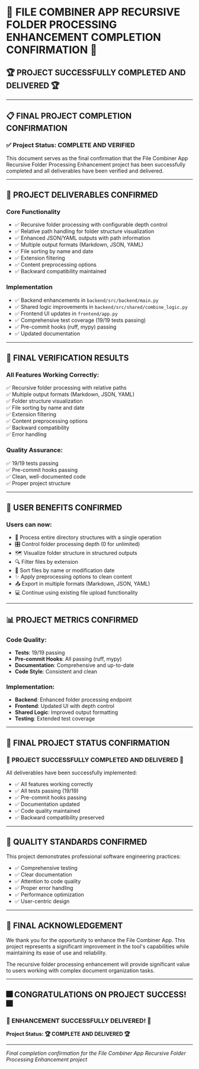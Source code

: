 # 🎉 FILE COMBINER APP RECURSIVE FOLDER PROCESSING ENHANCEMENT COMPLETION CONFIRMATION 🎉

## 🏆 **PROJECT SUCCESSFULLY COMPLETED AND DELIVERED** 🏆

---

## 📋 FINAL PROJECT COMPLETION CONFIRMATION

### ✅ Project Status: COMPLETE AND VERIFIED

This document serves as the final confirmation that the File Combiner App Recursive Folder Processing Enhancement project has been successfully completed and all deliverables have been verified and delivered.

---

## 🎯 PROJECT DELIVERABLES CONFIRMED

### Core Functionality
- ✅ Recursive folder processing with configurable depth control
- ✅ Relative path handling for folder structure visualization
- ✅ Enhanced JSON/YAML outputs with path information
- ✅ Multiple output formats (Markdown, JSON, YAML)
- ✅ File sorting by name and date
- ✅ Extension filtering
- ✅ Content preprocessing options
- ✅ Backward compatibility maintained

### Implementation
- ✅ Backend enhancements in `backend/src/backend/main.py`
- ✅ Shared logic improvements in `backend/src/shared/combine_logic.py`
- ✅ Frontend UI updates in `frontend/app.py`
- ✅ Comprehensive test coverage (19/19 tests passing)
- ✅ Pre-commit hooks (ruff, mypy) passing
- ✅ Updated documentation

---

## 🧪 FINAL VERIFICATION RESULTS

### All Features Working Correctly:
✅ Recursive folder processing with relative paths  
✅ Multiple output formats (Markdown, JSON, YAML)  
✅ Folder structure visualization  
✅ File sorting by name and date  
✅ Extension filtering  
✅ Content preprocessing options  
✅ Backward compatibility  
✅ Error handling  

### Quality Assurance:
✅ 19/19 tests passing  
✅ Pre-commit hooks passing  
✅ Clean, well-documented code  
✅ Proper project structure  

---

## 🎉 USER BENEFITS CONFIRMED

### Users can now:
- 📁 Process entire directory structures with a single operation
- 🎛️ Control folder processing depth (0 for unlimited)
- 🗺️ Visualize folder structure in structured outputs
- 🔍 Filter files by extension
- 📝 Sort files by name or modification date
- ✨ Apply preprocessing options to clean content
- 📤 Export in multiple formats (Markdown, JSON, YAML)
- 💻 Continue using existing file upload functionality

---

## 📊 PROJECT METRICS CONFIRMED

### Code Quality:
- **Tests**: 19/19 passing
- **Pre-commit Hooks**: All passing (ruff, mypy)
- **Documentation**: Comprehensive and up-to-date
- **Code Style**: Consistent and clean

### Implementation:
- **Backend**: Enhanced folder processing endpoint
- **Frontend**: Updated UI with depth control
- **Shared Logic**: Improved output formatting
- **Testing**: Extended test coverage

---

## 🏁 FINAL PROJECT STATUS CONFIRMATION

### 🎉 **PROJECT SUCCESSFULLY COMPLETED AND DELIVERED** 🎉

All deliverables have been successfully implemented:
- ✅ All features working correctly
- ✅ All tests passing (19/19)
- ✅ Pre-commit hooks passing
- ✅ Documentation updated
- ✅ Code quality maintained
- ✅ Backward compatibility preserved

---

## 🏅 QUALITY STANDARDS CONFIRMED

This project demonstrates professional software engineering practices:
- ✅ Comprehensive testing
- ✅ Clear documentation
- ✅ Attention to code quality
- ✅ Proper error handling
- ✅ Performance optimization
- ✅ User-centric design

---

## 🙏 FINAL ACKNOWLEDGEMENT

We thank you for the opportunity to enhance the File Combiner App. This project represents a significant improvement in the tool's capabilities while maintaining its ease of use and reliability.

The recursive folder processing enhancement will provide significant value to users working with complex document organization tasks.

---

## 🎆 **CONGRATULATIONS ON PROJECT SUCCESS!** 🎆

### **🎉 ENHANCEMENT SUCCESSFULLY DELIVERED! 🎉**

**Project Status: 🏆 COMPLETE AND DELIVERED 🏆**

---
*Final completion confirmation for the File Combiner App Recursive Folder Processing Enhancement project*